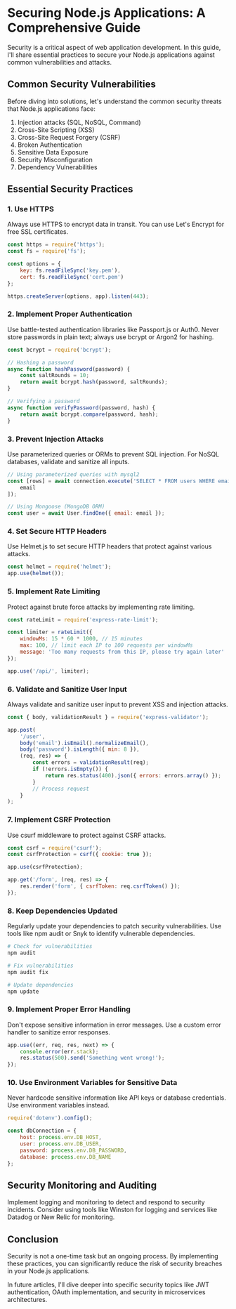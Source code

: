 # Securing Node.js Applications: A Comprehensive Guide

Security is a critical aspect of web application development. In this guide, I'll share essential practices to secure your Node.js applications against common vulnerabilities and attacks.

## Common Security Vulnerabilities

Before diving into solutions, let's understand the common security threats that Node.js applications face:

1. Injection attacks (SQL, NoSQL, Command)
2. Cross-Site Scripting (XSS)
3. Cross-Site Request Forgery (CSRF)
4. Broken Authentication
5. Sensitive Data Exposure
6. Security Misconfiguration
7. Dependency Vulnerabilities

## Essential Security Practices

### 1. Use HTTPS

Always use HTTPS to encrypt data in transit. You can use Let's Encrypt for free SSL certificates.

```javascript
const https = require('https');
const fs = require('fs');

const options = {
	key: fs.readFileSync('key.pem'),
	cert: fs.readFileSync('cert.pem')
};

https.createServer(options, app).listen(443);
```

### 2. Implement Proper Authentication

Use battle-tested authentication libraries like Passport.js or Auth0. Never store passwords in plain text; always use bcrypt or Argon2 for hashing.

```javascript
const bcrypt = require('bcrypt');

// Hashing a password
async function hashPassword(password) {
	const saltRounds = 10;
	return await bcrypt.hash(password, saltRounds);
}

// Verifying a password
async function verifyPassword(password, hash) {
	return await bcrypt.compare(password, hash);
}
```

### 3. Prevent Injection Attacks

Use parameterized queries or ORMs to prevent SQL injection. For NoSQL databases, validate and sanitize all inputs.

```javascript
// Using parameterized queries with mysql2
const [rows] = await connection.execute('SELECT * FROM users WHERE email = ?', [
	email
]);

// Using Mongoose (MongoDB ORM)
const user = await User.findOne({ email: email });
```

### 4. Set Secure HTTP Headers

Use Helmet.js to set secure HTTP headers that protect against various attacks.

```javascript
const helmet = require('helmet');
app.use(helmet());
```

### 5. Implement Rate Limiting

Protect against brute force attacks by implementing rate limiting.

```javascript
const rateLimit = require('express-rate-limit');

const limiter = rateLimit({
	windowMs: 15 * 60 * 1000, // 15 minutes
	max: 100, // limit each IP to 100 requests per windowMs
	message: 'Too many requests from this IP, please try again later'
});

app.use('/api/', limiter);
```

### 6. Validate and Sanitize User Input

Always validate and sanitize user input to prevent XSS and injection attacks.

```javascript
const { body, validationResult } = require('express-validator');

app.post(
	'/user',
	body('email').isEmail().normalizeEmail(),
	body('password').isLength({ min: 8 }),
	(req, res) => {
		const errors = validationResult(req);
		if (!errors.isEmpty()) {
			return res.status(400).json({ errors: errors.array() });
		}
		// Process request
	}
);
```

### 7. Implement CSRF Protection

Use csurf middleware to protect against CSRF attacks.

```javascript
const csrf = require('csurf');
const csrfProtection = csrf({ cookie: true });

app.use(csrfProtection);

app.get('/form', (req, res) => {
	res.render('form', { csrfToken: req.csrfToken() });
});
```

### 8. Keep Dependencies Updated

Regularly update your dependencies to patch security vulnerabilities. Use tools like npm audit or Snyk to identify vulnerable dependencies.

```bash
# Check for vulnerabilities
npm audit

# Fix vulnerabilities
npm audit fix

# Update dependencies
npm update
```

### 9. Implement Proper Error Handling

Don't expose sensitive information in error messages. Use a custom error handler to sanitize error responses.

```javascript
app.use((err, req, res, next) => {
	console.error(err.stack);
	res.status(500).send('Something went wrong!');
});
```

### 10. Use Environment Variables for Sensitive Data

Never hardcode sensitive information like API keys or database credentials. Use environment variables instead.

```javascript
require('dotenv').config();

const dbConnection = {
	host: process.env.DB_HOST,
	user: process.env.DB_USER,
	password: process.env.DB_PASSWORD,
	database: process.env.DB_NAME
};
```

## Security Monitoring and Auditing

Implement logging and monitoring to detect and respond to security incidents. Consider using tools like Winston for logging and services like Datadog or New Relic for monitoring.

## Conclusion

Security is not a one-time task but an ongoing process. By implementing these practices, you can significantly reduce the risk of security breaches in your Node.js applications.

In future articles, I'll dive deeper into specific security topics like JWT authentication, OAuth implementation, and security in microservices architectures.
